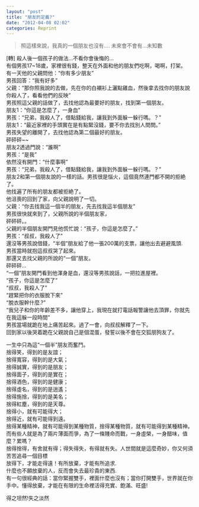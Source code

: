 ```yaml
---
layout: "post"
title: "朋友的定義?"
date: "2012-04-08 02:02"
categories: Reprint
---
```


> 照這樣來說，我真的一個朋友也沒有.... 未來會不會有...未知數

‎[轉] 殺人後一個孩子的做法…不看你會後悔的…  
有個男孩17~18歲，家裡很有錢，整天在外面和他的朋友們吃啊，喝啊，打架。  
有一天他的父親問他：“你有多少朋友”  
男孩回答：“我有好多”  
父親：“那你照我說的去做，先在你的白襯衫上灑點雞血，然後拿去找你的朋友說你殺人了，看看他們的反映”  
男孩照這父親的話做了，去找他認為最要好的朋友，找到第一個朋友。  
朋友1：“你這是怎麼了，一身血”  
男孩：“兄弟，我殺人了，借點錢給我，讓我到外面躲一躲行嗎。？”  
朋友1：“最近家裡的手頭實在是有點緊沒錢，要不你去找別人問問。”  
男孩失望的離開了，去找他認為第二個最好的朋友。  
砰砰砰~~  
朋友2透過門說：“誰啊”  
男孩：“是我”  
依然沒有開門：“什麼事啊”  
男孩：“兄弟，我殺人了，借點錢給我，讓我到外面躲一躲行嗎。？”  
朋友2和第一個朋友說的一樣的話。男孩很是惱火，這個竟然連門都不開的拒絶了。  
他找遍了所有的朋友都被拒絶了。  
他沮喪的回到了家，向父親說明了一切。  
父親：“你去找我這一個半的朋友，先去找我這半個朋友”  
男孩很快就來到了，父親所說的半個朋友家，  
砰砰砰。。  
父親的半個朋友開門見他慌忙說：“孩子，你這是怎麼了。”  
男孩：“叔叔，我殺人了”  
還沒等男孩說借錢，“半個”朋友給了他一張200萬的支票，讓他出去避避風頭.  
男孩當時就抱這叔叔哭了起來。  
那還又去找父親的所說的“一個”朋友。  
砰砰砰...  
“一個”朋友開門看到他渾身是血，還沒等男孩說話，一把拉進屋裡。  
“孩子，你這是怎麼了”  
“叔叔，我殺人了”  
“趕緊把你的衣服脫下來”  
“脫衣服幹什麼.?”  
“我兒子和你的年齡差不多，讓他穿上，我現在就打電話報警讓他去頂罪，你就先在我這躲一段時間”  
男孩當場就跪在地上痛苦起來。過了一會，向叔叔解釋了一下。  
回到家以後哭着跪在父親說自己是個混蛋，發誓以後不會在交狐朋狗友了。  

一生中只為這“一個半”朋友而奮鬥。  
捨得笑，得到的是友誼；  
捨得寬容，得到的是大氣；  
捨得誠實，得到的是朋友；  
捨得面子，得到的是實在；  
捨得酒色，得到的是健康；  
捨得虛名，得到的是逍遙；  
捨得施捨，得到的是美名；  
捨得紅塵，得到的是天尊。  
捨得小，就有可能得大；  
捨得近，就有可能得到遠。  
捨得某種精神，就有可能得到某種物質，捨得某種物質，就有可能得到某種精神。  
而有些人就是為了兩片薄面而爭，為了一條賤命而戰，一身虛榮，一身醋味，值麼？累嗎？  
捨得捨得，有舍就有得；得失得失，有得就有失。人世間就是這麼奇妙，你又何須苦苦追尋一個目標  
放得下，才能走得遠！有所放棄，才能有所追求.  
什麼也不願放棄的人，反而會失去最珍貴的東西.  
有一句很經典的話：當你緊握雙手，裡面什麼也沒有；當你打開雙手，世界就在你手中。懂得放棄，才能在有限的生命裡活得充實、飽滿、旺盛!  

得之坦然!失之淡然  
